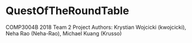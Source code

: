 # QuestOfTheRoundTable
COMP3004B 2018 Team 2 Project
Authors: Krystian Wojcicki (kwojcicki), Neha Rao (Neha-Rao), Michael Kuang (Krusso)
